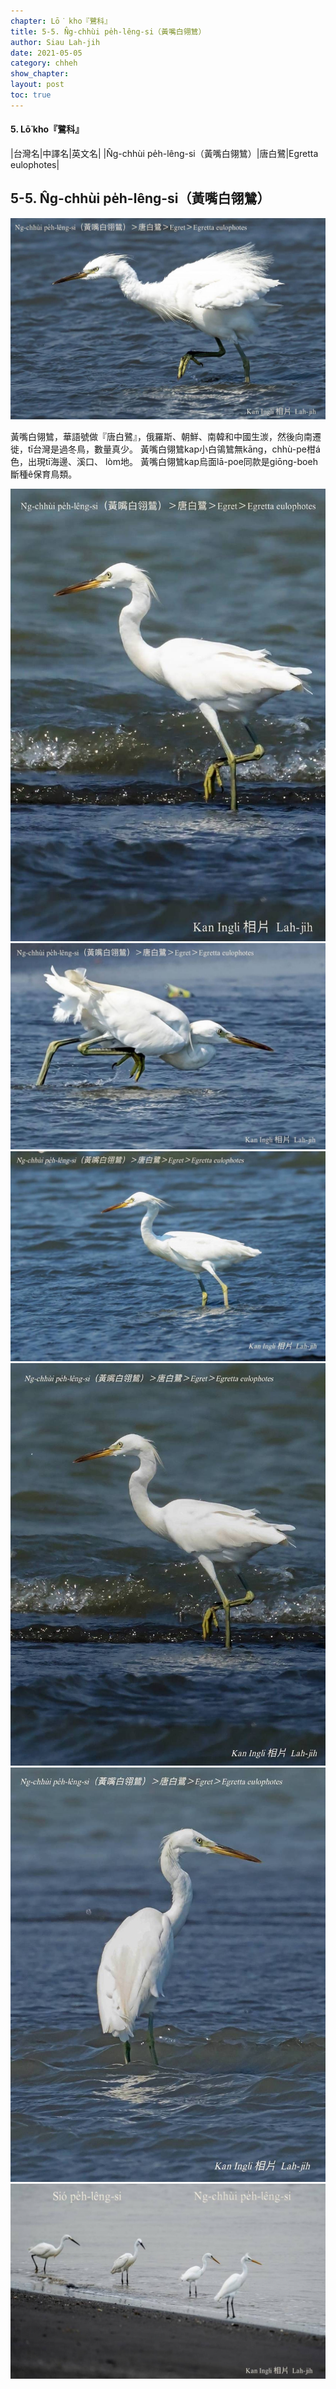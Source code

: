 ```yaml
---
chapter: Lō͘ kho『鷺科』
title: 5-5. N̂g-chhùi pe̍h-lêng-si（黃嘴白翎鷥）
author: Siau Lah-jih
date: 2021-05-05
category: chheh
show_chapter:
layout: post
toc: true
---
```


#### 5. Lō͘ kho『鷺科』

|台灣名|中譯名|英文名|
|N̂g-chhùi pe̍h-lêng-si（黃嘴白翎鷥）|唐白鷺|Egretta eulophotes|


## 5-5. N̂g-chhùi pe̍h-lêng-si（黃嘴白翎鷥）

![](../too5/05/05-5-2.黃嘴白翎.jpg)


黃嘴白翎鷥，華語號做『唐白鷺』，俄羅斯、朝鮮、南韓和中國生湠，然後向南遷徙，tī台灣是過冬鳥，數量真少。
黃嘴白翎鷥kap小白鴒鷥無kāng，chhù-pe柑á色，出現tī海邊、溪口、 lòm地。
黃嘴白翎鷥kap烏面lā-poe同款是giōng-boeh斷種ê保育鳥類。


![](../too5/05/05-5-1.黃嘴白翎.jpg)
![](../too5/05/05-5-3.黃嘴白翎.jpg)
![](../too5/05/05-5-5.黃嘴白翎.jpg)
![](../too5/05/05-5-6.黃嘴白翎.jpg)
![](../too5/05/05-5-7.黃嘴白翎.jpg)
![](../too5/05/05-5-4.黃嘴白翎.jpg)

